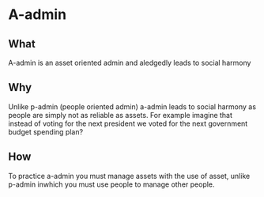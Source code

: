 # A-admin

## What
A-admin is an asset oriented admin and aledgedly leads to social harmony


## Why 

Unlike p-admin (people oriented admin) a-admin leads to social harmony as people are simply not as reliable as assets. For example imagine that instead of voting for the next president we voted for the next government budget spending plan? 


## How
To practice a-admin you must manage assets with the use of asset, unlike p-admin inwhich you must use people to manage other people.
